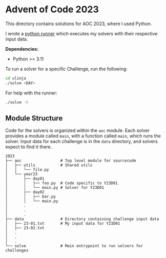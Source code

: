 # Advent of Code 2023

This directory contains solutions for AOC 2023, where I used Python.

I wrote a [python runner](./solve) which executes my solvers with their respective input data.

**Dependencies:**
- Python >= 3.11

To run a solver for a specific Challenge, run the following:
```bash
cd ulinja
./solve <DAY>
```

For help with the runner:
```bash
./solve -h
```

## Module Structure

Code for the solvers is organized within the `aoc` module.
Each solver provides a module called `main`, with a function called `main`, which runs the solver.
Input data for each challenge is in the `data` directory, and solvers expect to find it there.

```text
2023
├── aoc                 # Top level module for sourcecode
│   ├── utils           # Shared utils
│   │   └── file.py
│   └── year23
│       ├── day01
│       │   ├── foo.py  # Code specific to Y23D01
│       │   └── main.py # Solver for Y23D01
│       ├── day02
│       │   ├── bar.py
│       │   └── main.py
│       .
│       .
│       .
├── data                # Directory containing challenge input data
│   ├── 23-01.txt       # My input data for Y23D01
│   ├── 23-02.txt
│   .
│   .
│   .
└── solve               # Main entrypoint to run solvers for challenges
```

